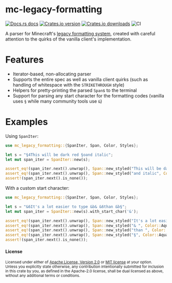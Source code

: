 # mc-legacy-formatting

[![Docs.rs docs](https://docs.rs/mc-legacy-formatting/badge.svg)](https://docs.rs/mc-legacy-formatting)
[![Crates.io version](https://img.shields.io/crates/v/mc-legacy-formatting.svg)](https://crates.io/crates/mc-legacy-formatting)
[![Crates.io downloads](https://img.shields.io/crates/d/mc-legacy-formatting.svg)](https://crates.io/crates/mc-legacy-formatting)
![CI](https://github.com/Cldfire/mc-legacy-formatting/workflows/CI/badge.svg)

A parser for Minecraft's [legacy formatting system][legacy_fmt], created
with careful attention to the quirks of the vanilla client's implementation.

# Features

* Iterator-based, non-allocating parser
* Supports the entire spec as well as vanilla client quirks (such as handling
  of whitespace with the `STRIKETHROUGH` style)
* Helpers for pretty-printing the parsed `Span`s to the terminal
* Support for parsing any start character for the formatting codes (vanilla
  uses `§` while many community tools use `&`)

# Examples

Using `SpanIter`:

```rust
use mc_legacy_formatting::{SpanIter, Span, Color, Styles};

let s = "§4This will be dark red §oand italic";
let mut span_iter = SpanIter::new(s);

assert_eq!(span_iter.next().unwrap(), Span::new_styled("This will be dark red ", Color::DarkRed, Styles::empty()));
assert_eq!(span_iter.next().unwrap(), Span::new_styled("and italic", Color::DarkRed, Styles::ITALIC));
assert!(span_iter.next().is_none());
```

With a custom start character:

```rust
use mc_legacy_formatting::{SpanIter, Span, Color, Styles};

let s = "&6It's a lot easier to type &b& &6than &b§";
let mut span_iter = SpanIter::new(s).with_start_char('&');

assert_eq!(span_iter.next().unwrap(), Span::new_styled("It's a lot easier to type ", Color::Gold, Styles::empty()));
assert_eq!(span_iter.next().unwrap(), Span::new_styled("& ", Color::Aqua, Styles::empty()));
assert_eq!(span_iter.next().unwrap(), Span::new_styled("than ", Color::Gold, Styles::empty()));
assert_eq!(span_iter.next().unwrap(), Span::new_styled("§", Color::Aqua, Styles::empty()));
assert!(span_iter.next().is_none());
```

[legacy_fmt]: https://wiki.vg/Chat#Colors

#### License

<sup>
Licensed under either of <a href="LICENSE-APACHE">Apache License, Version
2.0</a> or <a href="LICENSE-MIT">MIT license</a> at your option.
</sup>

<br>

<sub>
Unless you explicitly state otherwise, any contribution intentionally submitted
for inclusion in this crate by you, as defined in the Apache-2.0 license, shall
be dual licensed as above, without any additional terms or conditions.
</sub>
